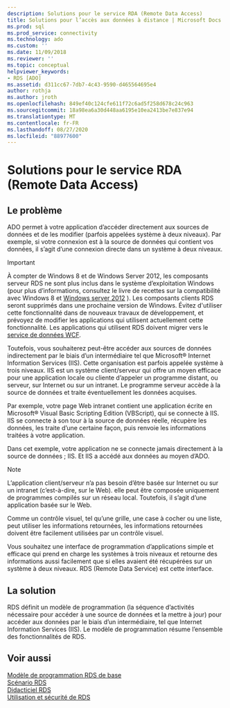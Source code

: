 ```yaml
---
description: Solutions pour le service RDA (Remote Data Access)
title: Solutions pour l’accès aux données à distance | Microsoft Docs
ms.prod: sql
ms.prod_service: connectivity
ms.technology: ado
ms.custom: ''
ms.date: 11/09/2018
ms.reviewer: ''
ms.topic: conceptual
helpviewer_keywords:
- RDS [ADO]
ms.assetid: d311cc67-7db7-4c43-9590-d465564695e4
author: rothja
ms.author: jroth
ms.openlocfilehash: 849ef40c124cfe611f72c6ad5f258d678c24c963
ms.sourcegitcommit: 18a98ea6a30d448aa6195e10ea2413be7e837e94
ms.translationtype: MT
ms.contentlocale: fr-FR
ms.lasthandoff: 08/27/2020
ms.locfileid: "88977600"
---
```

# <a name="solutions-for-remote-data-access"></a>Solutions pour le service RDA (Remote Data Access)
## <a name="the-issue"></a>Le problème  
 ADO permet à votre application d’accéder directement aux sources de données et de les modifier (parfois appelées système à deux niveaux). Par exemple, si votre connexion est à la source de données qui contient vos données, il s’agit d’une connexion directe dans un système à deux niveaux.  
  
> [!IMPORTANT]
>  À compter de Windows 8 et de Windows Server 2012, les composants serveur RDS ne sont plus inclus dans le système d’exploitation Windows (pour plus d’informations, consultez le livre de recettes sur la compatibilité avec Windows 8 et [Windows server 2012](https://www.microsoft.com/download/details.aspx?id=27416) ). Les composants clients RDS seront supprimés dans une prochaine version de Windows. Évitez d'utiliser cette fonctionnalité dans de nouveaux travaux de développement, et prévoyez de modifier les applications qui utilisent actuellement cette fonctionnalité. Les applications qui utilisent RDS doivent migrer vers le [service de données WCF](https://go.microsoft.com/fwlink/?LinkId=199565).  
  
 Toutefois, vous souhaiterez peut-être accéder aux sources de données indirectement par le biais d’un intermédiaire tel que Microsoft® Internet Information Services (IIS). Cette organisation est parfois appelée système à trois niveaux. IIS est un système client/serveur qui offre un moyen efficace pour une application locale ou cliente d’appeler un programme distant, ou serveur, sur Internet ou sur un intranet. Le programme serveur accède à la source de données et traite éventuellement les données acquises.  
  
 Par exemple, votre page Web intranet contient une application écrite en Microsoft® Visual Basic Scripting Edition (VBScript), qui se connecte à IIS. IIS se connecte à son tour à la source de données réelle, récupère les données, les traite d’une certaine façon, puis renvoie les informations traitées à votre application.  
  
 Dans cet exemple, votre application ne se connecte jamais directement à la source de données ; IIS. Et IIS a accédé aux données au moyen d’ADO.  
  
> [!NOTE]
>  L’application client/serveur n’a pas besoin d’être basée sur Internet ou sur un intranet (c’est-à-dire, sur le Web). elle peut être composée uniquement de programmes compilés sur un réseau local. Toutefois, il s’agit d’une application basée sur le Web.  
  
 Comme un contrôle visuel, tel qu’une grille, une case à cocher ou une liste, peut utiliser les informations retournées, les informations retournées doivent être facilement utilisées par un contrôle visuel.  
  
 Vous souhaitez une interface de programmation d’applications simple et efficace qui prend en charge les systèmes à trois niveaux et retourne des informations aussi facilement que si elles avaient été récupérées sur un système à deux niveaux. RDS (Remote Data Service) est cette interface.  
  
## <a name="the-solution"></a>La solution  
 RDS définit un modèle de programmation (la séquence d’activités nécessaire pour accéder à une source de données et la mettre à jour) pour accéder aux données par le biais d’un intermédiaire, tel que Internet Information Services (IIS). Le modèle de programmation résume l’ensemble des fonctionnalités de RDS.  
  
## <a name="see-also"></a>Voir aussi  
 [Modèle de programmation RDS de base](./basic-rds-programming-model.md)   
 [Scénario RDS](./rds-scenario.md)   
 [Didacticiel RDS](./rds-tutorial.md)   
 [Utilisation et sécurité de RDS](./rds-usage-and-security.md)